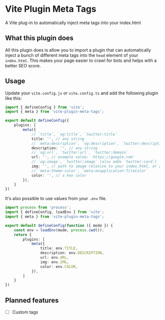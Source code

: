 # Vite Plugin Meta Tags
A Vite plug-in to automatically inject meta tags into your index.html

## What this plugin does
All this plugin does is allow you to import a plugin that can 
automatically inject a bunch of different meta tags into the `head` element 
of your `index.html`.
This makes your page easier to crawl for bots and helps with a better SEO score.

## Usage
Update your `vite.config.js` or `vite.config.ts` and add the following plugin like this:
```typescript
import { defineConfig } from 'vite';
import { meta } from 'vite-plugin-meta-tags';

export default defineConfig({
    plugins: [
		meta({
			// `title`, `og:title`, `twitter:title`
			title: '', // any string
            // `meta:description`, `og:description`, `twitter:description`
			description: '', // any string
            // `og:url`, `twitter:url`, `twitter:domain`
			url: '', // example value: 'https://google.com'
            // `og:image`, `twitter:image` (also adds `twitter:card`)
			img: '', // path to image relative to your index.html, or a image on a CDN
            // `meta:theme-color`, `meta:msapplication-TileColor`
			color: '', // a hex color
		}),
    ]
})
```

It's also possible to use values from your `.env` file.
```typescript
import process from 'process';
import { defineConfig, loadEnv } from 'vite';
import { meta } from 'vite-plugin-meta-tags';

export default defineConfig(function ({ mode }) {
	const env = loadEnv(mode, process.cwd());
	return {
		plugins: [
			meta({
				title: env.TITLE,
				description: env.DESCRIPTION,
				url: env.URL,
				img: env.IMG,
				color: env.COLOR,
			}),
		]
    }
})
```

## Planned features
- [ ] Custom tags
